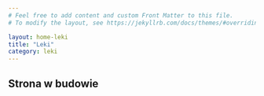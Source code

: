 ```yaml
---
# Feel free to add content and custom Front Matter to this file.
# To modify the layout, see https://jekyllrb.com/docs/themes/#overriding-theme-defaults

layout: home-leki
title: "Leki"
category: leki
---
```


## Strona w budowie

